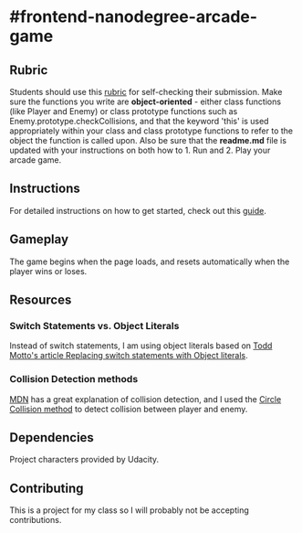 #frontend-nanodegree-arcade-game
===============================

## Rubric
Students should use this [rubric](https://review.udacity.com/#!/projects/2696458597/rubric) for self-checking their submission. Make sure the functions you write are **object-oriented** - either class functions (like Player and Enemy) or class prototype functions such as Enemy.prototype.checkCollisions, and that the keyword 'this' is used appropriately within your class and class prototype functions to refer to the object the function is called upon. Also be sure that the **readme.md** file is updated with your instructions on both how to 1. Run and 2. Play your arcade game.

## Instructions
For detailed instructions on how to get started, check out this [guide](https://docs.google.com/document/d/1v01aScPjSWCCWQLIpFqvg3-vXLH2e8_SZQKC8jNO0Dc/pub?embedded=true).

## Gameplay
The game begins when the page loads, and resets automatically when the player wins or loses.

## Resources
### Switch Statements vs. Object Literals
Instead of switch statements, I am using object literals based on [Todd Motto's article Replacing switch statements with Object literals](https://toddmotto.com/deprecating-the-switch-statement-for-object-literals/).

### Collision Detection methods
[MDN](https://developer.mozilla.org/en-US/) has a great explanation of collision detection, and I used the [Circle Collision method](https://developer.mozilla.org/en-US/docs/Games/Techniques/2D_collision_detection) to detect collision between player and enemy.

## Dependencies
Project characters provided by Udacity.

## Contributing
This is a project for my class so I will probably not be accepting contributions.

